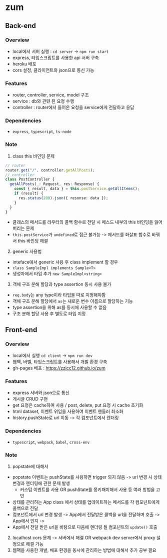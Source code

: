 # zum

## Back-end

### Overview

- local에서 서버 실행 : `cd server` -> `npm run start`
- express, 타입스크립트를 사용한 api 서버 구축
- heroku 배포
- cors 설정, 클라이언트와 json으로 통신 가능

### Features

- router, controller, service, model 구조
- service : db와 관련 된 요청 수행
- controller : router에서 들어온 요청을 service에게 전달하고 응답

### Dependencies

- `express`, `typescript`, `ts-node`

### Note

1. class this 바인딩 문제

```typescript
// router
router.get("/", controller.getAllPosts);
// controller
class PostController {
  getAllPosts(_: Request, res: Response) {
    const { result, data } = this.postService.getAllItems();
    if (result) {
      res.status(200).json({ resonse: data });
    }
  }
}
```

- 클래스의 메서드를 라우터의 콜백 함수로 전달 시 메스드 내부의 this 바인딩을 잃어버리는 문제
- `this.postService`가 `undefined`로 접근 불가능 -> 메서드를 화살표 함수로 바꿔서 this 바인딩 해결

2. generic 사용법

- inteface에서 generic 사용 후 class implement 할 경우
- `class SampleImpl implements Sample<T>`
- 생성자에서 타입 추가 `new SampleImpl<string>`

3. 객체 구조 분해 할당과 type assertion 동시 사용 불가

- `req.body`는 any type이라 타입을 따로 지정해야함
- 객체 구조 분해 할당에서 `as`는 새로운 변수 이름으로 할당하는 기능
- type assertion을 위해 as를 동시에 사용할 수 없음
- 구조 분해 할당 사용 후 별도로 타입 지정

## Front-end

### Overview

- local에서 실행 `cd client` -> `npm run dev`
- 웹팩, 바벨, 타입스크립트를 사용해서 개발 환경 구축
- gh-pages 배포 : https://zzicc12.github.io/zum

### Features

- express 서버와 json으로 통신
- 게시글 CRUD 구현
- get 요청은 cache하여 사용 / post, delete, put 요청 시 cache 초기화
- html dataset, 이벤트 위임을 사용하여 이벤트 핸들러 최소화
- history.pushState로 url 이동 -> 각 컴포넌트에서 렌더링

### Dependencies

- `typescript`, `webpack`, `babel`, `cross-env`

### Note

1. popstate에 대해서

- popstate 이벤트는 pushState를 사용하면 trigger 되지 않음 -> url 변경 시 상태 변경과 렌더링에 관한 문제 발생
  - 커스텀 이벤트를 사용 OR pushState를 몽키패치해서 사용 등 여러 방법을 고민
- 상태를 관리하는 App class 에서 상태를 업데이트하는 메서드를 각 컴포넌트에게 콜백으로 전달
- 컴포넌트에서 url 변경 발생 -> App에서 전달받은 콜백을 url을 전달하며 호출 -> App에서 인지 ->
- App에서 전달 받은 url을 바탕으로 다음에 렌더링 될 컴포넌트의 `update()` 호출

2. localhost cors 문제 -> 서버에서 해결 OR webpack dev server에서 proxy 설정으로 해결 가능
3. 웹팩을 사용한 개발, 배포 환경을 동시에 관리하는 방법에 대해서 추가 공부 필요
